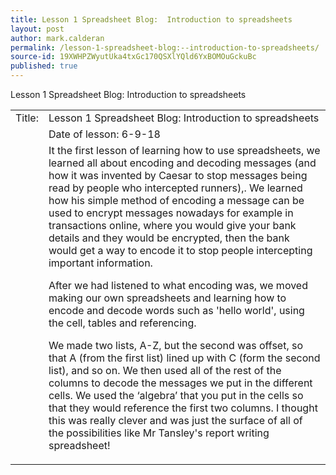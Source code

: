 ```yaml
---
title: Lesson 1 Spreadsheet Blog:  Introduction to spreadsheets
layout: post
author: mark.calderan
permalink: /lesson-1-spreadsheet-blog:--introduction-to-spreadsheets/
source-id: 19XWHPZWyutUka4txGc170QSXlYQld6YxBOMOuGckuBc
published: true
---
```

Lesson 1 Spreadsheet Blog:  Introduction to spreadsheets

<table>
  <tr>
    <td>Title:</td>
    <td>Lesson 1 Spreadsheet Blog:  Introduction to spreadsheets  </td>
  </tr>
  <tr>
    <td></td>
    <td>Date of lesson:   6-9-18</td>
  </tr>
  <tr>
    <td></td>
    <td>It the first lesson of learning how to use spreadsheets, we learned all about encoding and decoding messages (and how it was invented by Caesar to stop messages being read by people who intercepted runners),. We learned how his simple method of encoding a message can be used to encrypt messages nowadays for example in transactions online, where you would give your bank details and they would be encrypted, then the bank would get a way to encode it to stop people intercepting important information. 

After we had listened to what encoding was, we moved making our own spreadsheets and learning how to encode and decode words such as 'hello world', using the cell, tables and referencing. 

We made two lists, A-Z, but the second was offset, so that A (from the first list) lined up with C (form the second list), and so on. We then used all of the rest of the columns to decode the messages we put in the different cells. We used the ‘algebra’ that you put in the cells so that they would reference the first two columns. I thought this was really clever and was just the surface of all of the possibilities like Mr Tansley's report writing spreadsheet! </td>
  </tr>
</table>


